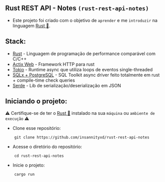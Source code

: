 ## Rust REST API - Notes `(rust-rest-api-notes)`
- Este projeto foi criado com o objetivo de `aprender` e me `introduzir` na linguagem <a href="https://www.rust-lang.org/">Rust 🦀</a>.

## Stack:
- <a href="https://www.rust-lang.org/">Rust</a> - Linguagem de programação de performance comparável com C/C++
- <a href="https://actix.rs/">Actix Web</a> - Framework HTTP para rust
- <a href="https://tokio.rs/">Tokio</a> - Runtime async que utiliza loops de eventos single-threaded
- <a href="https://crates.io/crates/sqlx">SQLx + PostgreSQL</a> - SQL Toolkit async driver feito totalmente em rust + compile-time check queries
- <a href="https://serde.rs/">Serde</a> - Lib de serialização/deserialização em JSON

## Iniciando o projeto:
⚠ Certifique-se de ter o <a href="https://www.rust-lang.org/tools/install">Rust 🦀</a> instalado na sua `máquina` ou `ambiente de execução` ⚠
- Clone esse repositório:
```
    git clone https://github.com/insannityxd/rust-rest-api-notes
```
- Acesse o diretório do repositório:
```
    cd rust-rest-api-notes
```
- Inicie o projeto:
```
    cargo run
```